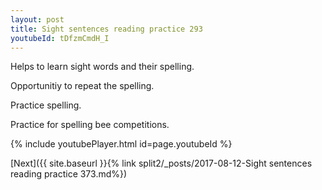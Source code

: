 ```yaml
---
layout: post
title: Sight sentences reading practice 293
youtubeId: tDfzmCmdH_I
---
```

 
 
Helps to learn sight words and their spelling.

Opportunitiy to repeat the spelling. 

Practice spelling. 
 
Practice for spelling bee competitions. 
 
{% include youtubePlayer.html id=page.youtubeId %}
 
 

[Next]({{ site.baseurl }}{% link  split2/_posts/2017-08-12-Sight sentences reading practice 373.md%})
 
